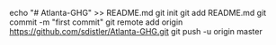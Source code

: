 echo "# Atlanta-GHG" >> README.md
git init
git add README.md
git commit -m "first commit"
git remote add origin https://github.com/sdistler/Atlanta-GHG.git
git push -u origin master
